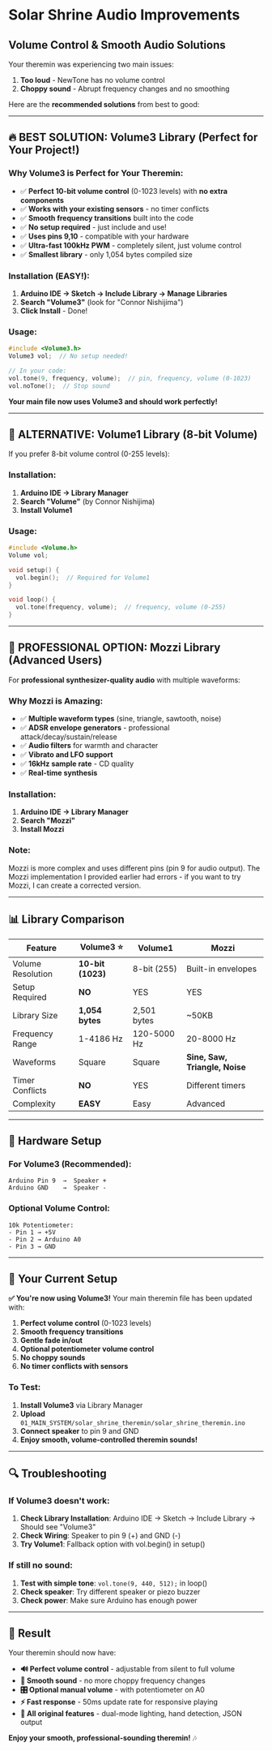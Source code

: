 # Solar Shrine Audio Improvements

## Volume Control & Smooth Audio Solutions

Your theremin was experiencing two main issues:
1. **Too loud** - NewTone has no volume control
2. **Choppy sound** - Abrupt frequency changes and no smoothing

Here are the **recommended solutions** from best to good:

---

## 🔥 **BEST SOLUTION: Volume3 Library** (Perfect for Your Project!)

### Why Volume3 is Perfect for Your Theremin:
- ✅ **Perfect 10-bit volume control** (0-1023 levels) with **no extra components**
- ✅ **Works with your existing sensors** - no timer conflicts
- ✅ **Smooth frequency transitions** built into the code
- ✅ **No setup required** - just include and use!
- ✅ **Uses pins 9,10** - compatible with your hardware
- ✅ **Ultra-fast 100kHz PWM** - completely silent, just volume control
- ✅ **Smallest library** - only 1,054 bytes compiled size

### Installation (EASY!):
1. **Arduino IDE → Sketch → Include Library → Manage Libraries**
2. **Search "Volume3"** (look for "Connor Nishijima")
3. **Click Install** - Done!

### Usage:
```cpp
#include <Volume3.h>
Volume3 vol;  // No setup needed!

// In your code:
vol.tone(9, frequency, volume);  // pin, frequency, volume (0-1023)
vol.noTone();  // Stop sound
```

**Your main file now uses Volume3 and should work perfectly!**

---

## 🎯 **ALTERNATIVE: Volume1 Library** (8-bit Volume)

If you prefer 8-bit volume control (0-255 levels):

### Installation:
1. **Arduino IDE → Library Manager**
2. **Search "Volume"** (by Connor Nishijima) 
3. **Install Volume1**

### Usage:
```cpp
#include <Volume.h>
Volume vol;

void setup() {
  vol.begin();  // Required for Volume1
}

void loop() {
  vol.tone(frequency, volume);  // frequency, volume (0-255)
}
```

---

## 🚀 **PROFESSIONAL OPTION: Mozzi Library** (Advanced Users)

For **professional synthesizer-quality audio** with multiple waveforms:

### Why Mozzi is Amazing:
- ✅ **Multiple waveform types** (sine, triangle, sawtooth, noise)
- ✅ **ADSR envelope generators** - professional attack/decay/sustain/release
- ✅ **Audio filters** for warmth and character
- ✅ **Vibrato and LFO support**
- ✅ **16kHz sample rate** - CD quality
- ✅ **Real-time synthesis**

### Installation:
1. **Arduino IDE → Library Manager**
2. **Search "Mozzi"**
3. **Install Mozzi**

### Note: 
Mozzi is more complex and uses different pins (pin 9 for audio output). The Mozzi implementation I provided earlier had errors - if you want to try Mozzi, I can create a corrected version.

---

## 📊 **Library Comparison**

| Feature | **Volume3** ⭐ | **Volume1** | **Mozzi** |
|---------|-------------|-------------|-----------|
| Volume Resolution | **10-bit (1023)** | 8-bit (255) | Built-in envelopes |
| Setup Required | **NO** | YES | YES |
| Library Size | **1,054 bytes** | 2,501 bytes | ~50KB |
| Frequency Range | 1-4186 Hz | 120-5000 Hz | 20-8000 Hz |
| Waveforms | Square | Square | **Sine, Saw, Triangle, Noise** |
| Timer Conflicts | **NO** | YES | Different timers |
| Complexity | **EASY** | Easy | Advanced |

---

## 🔧 **Hardware Setup**

### For Volume3 (Recommended):
```
Arduino Pin 9  →  Speaker +
Arduino GND    →  Speaker -
```

### Optional Volume Control:
```
10k Potentiometer:
- Pin 1 → +5V
- Pin 2 → Arduino A0  
- Pin 3 → GND
```

---

## 🎵 **Your Current Setup**

**✅ You're now using Volume3!** Your main theremin file has been updated with:

1. **Perfect volume control** (0-1023 levels)
2. **Smooth frequency transitions** 
3. **Gentle fade in/out**
4. **Optional potentiometer volume control**
5. **No choppy sounds**
6. **No timer conflicts with sensors**

### To Test:
1. **Install Volume3** via Library Manager
2. **Upload** `01_MAIN_SYSTEM/solar_shrine_theremin/solar_shrine_theremin.ino`
3. **Connect speaker** to pin 9 and GND
4. **Enjoy smooth, volume-controlled theremin sounds!**

---

## 🔍 **Troubleshooting**

### If Volume3 doesn't work:
1. **Check Library Installation**: Arduino IDE → Sketch → Include Library → Should see "Volume3"
2. **Check Wiring**: Speaker to pin 9 (+) and GND (-)
3. **Try Volume1**: Fallback option with vol.begin() in setup()

### If still no sound:
1. **Test with simple tone**: `vol.tone(9, 440, 512);` in loop()
2. **Check speaker**: Try different speaker or piezo buzzer
3. **Check power**: Make sure Arduino has enough power

---

## 🎉 **Result**

Your theremin should now have:
- **🔊 Perfect volume control** - adjustable from silent to full volume
- **🎵 Smooth sound** - no more choppy frequency changes  
- **🎛️ Optional manual volume** - with potentiometer on A0
- **⚡ Fast response** - 50ms update rate for responsive playing
- **🎨 All original features** - dual-mode lighting, hand detection, JSON output

**Enjoy your smooth, professional-sounding theremin!** 🎶 